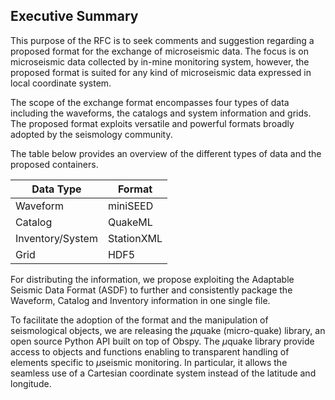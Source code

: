 ## Executive Summary

This purpose of the RFC is to seek comments and suggestion regarding a proposed format for the exchange of microseismic data. The focus is on microseismic data collected by in-mine monitoring system, however, the proposed format is suited for any kind of microseismic data expressed in local coordinate system. 

The scope of the exchange format encompasses four types of data including the waveforms, the catalogs and system information and grids. The proposed format exploits versatile and powerful formats broadly adopted by the seismology community. 

The table below provides an overview of the different types of data and the proposed containers.

|Data Type  | Format  |
|--|--|
| Waveform | miniSEED  |
| Catalog  | QuakeML   |
| Inventory/System | StationXML |
| Grid | HDF5 |

For distributing the information, we propose exploiting the Adaptable Seismic Data Format (ASDF) to further and consistently package the Waveform, Catalog and Inventory information in one single file. 

To facilitate the adoption of the format and the manipulation of seismological objects, we are releasing the $\mu$quake (micro-quake) library, an open source Python API built on top of Obspy. The $\mu$quake library provide access to objects and functions enabling to transparent handling of elements specific to $\mu$seismic monitoring. In particular, it allows the seamless use of a Cartesian coordinate system instead of the latitude and longitude.
<!--stackedit_data:
eyJoaXN0b3J5IjpbMTI5NTQ0MjUyOV19
-->